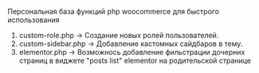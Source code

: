 Персональная база функций php woocommerce для быстрого использования

1. custom-role.php -> Создание новых ролей пользователей.
2. custom-sidebar.php -> Добавление кастомных сайдбаров в тему.
3. elementor.php -> Возможнось добавление фильстрации дочерних страниц в виджете "posts list" elementor на родительской странице
